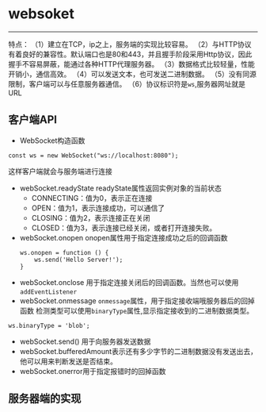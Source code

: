 # websoket
---
特点：
（1）建立在TCP，ip之上，服务端的实现比较容易。
（2）与HTTP协议有着良好的兼容性。默认端口也是80和443，并且握手阶段采用Http协议，因此握手不容易屏蔽，能通过各种HTTP代理服务器。
（3）数据格式比较轻量，性能开销小，通信高效。
（4）可以发送文本，也可发送二进制数据。
（5）没有同源限制，客户端可以与任意服务器通信。
（6）协议标识符是```ws```,服务器网址就是URL
## 客户端API
* WebSocket构造函数
```
const ws = new WebSocket("ws://localhost:8080");

```
这样客户端就会与服务端进行连接
* webSocket.readyState
readyState属性返回实例对象的当前状态
    * CONNECTING：值为0，表示正在连接
    * OPEN：值为1，表示连接成功，可以通信了
    * CLOSING：值为2，表示连接正在关闭
    * CLOSED：值为3，表示连接已经关闭，或者打开连接失败。
* webSocket.onopen
    onopen属性用于指定连接成功之后的回调函数
    ```
    ws.onopen = function () {
        ws.send('Hello Server!');
    }
    ```
* webSocket.onclose
用于指定连接关闭后的回调函数。当然也可以使用```addEventListener```
* webSocket.onmessage ```onmessage```属性，用于指定接收端哦服务器后的回掉函数
检测类型可以使用```binaryType```属性,显示指定接收到的二进制数据类型。
```
ws.binaryType = 'blob';
```

* webSocket.send() 用于向服务器发送数据
* webSocket.bufferedAmount表示还有多少字节的二进制数据没有发送出去，他可以用来判断发送是否结束。
* webSocket.onerror用于指定报错时的回掉函数
## 服务器端的实现
